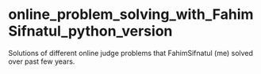 # online_problem_solving_with_FahimSifnatul_python_version
Solutions of different online judge problems that FahimSifnatul (me) solved over past few years.
